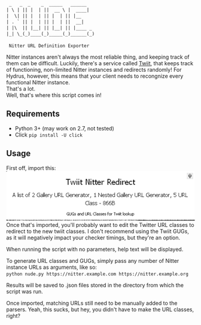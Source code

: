      _   _  _    _  _____   ______   
    | \ | || |  | ||  __ \ |  ____|  
    |  \| || |  | || |  | || |__     
    | . ` || |  | || |  | ||  __|    
    | |\  || |__| || |__| || |____ _ 
    |_| \_(_)____(_)_____(_)______(_)
                                  
     Nitter URL Definition Exporter
Nitter instances aren't always the most reliable thing, and keeping track of them can be difficult. Luckily, there's a service called [Twiit](https://twiiit.com/), that keeps track of functioning, non-limited Nitter instances and redirects randomly! For Hydrus, however, this means that your client needs to recongnize every functional Nitter instance.  
That's a lot.  
Well, that's where this script comes in!

## Requirements
* Python 3+ (may work on 2.7, not tested)
* Click `pip install -U click`

## Usage
First off, import this:  
![Twiit GUGs](/content/twiit_gugs.png)  
Once that's imported, you'll probably want to edit the Twitter URL classes to redirect to the new twiit classes. I don't recommend using the Twiit GUGs, as it will negatively impact your checker timings, but they're an option.

When running the script with no parameters, help text will be displayed.

To generate URL classes and GUGs, simply pass any number of Nitter instance URLs as arguments, like so:  
`python nude.py https://nitter.example.com https://nitter.example.org`

Results will be saved to .json files stored in the directory from which the script was run.

Once imported, matching URLs still need to be manually added to the parsers. Yeah, this sucks, but hey, you didn't have to make the URL classes, right?

